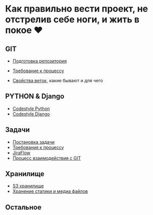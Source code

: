 # Как правильно вести проект, не отстрелив себе ноги, и жить в покое :heart:

## GIT
* [Подготовка репозитория](./gitflow/INSTALL.md)

* [Требование к процессу](./gitflow/REQUIEREMENTS.md)

* [Свойства веток](./gitflow/PROPERTIES.md), какие бывают и для чего

## PYTHON & Django
* [Codestyle Python](./python/README.md)
* [Codestyle Django](./python/DJANGO.md)


## Задачи
* [Постановка задачи]()
* [Требования к процессу](./jira/REQUIREMENTS.md)
* [JiraFlow](./jira/WORKFLOW.md)
* [Процесс взаимодействия с GIT](./jira/GIT.md)

## Хранилище
* [S3 хранилище](./storage/INSTALL.md)
* [Хранение статики и медиа файлов](./storage/RULES.md)

## Остальное

